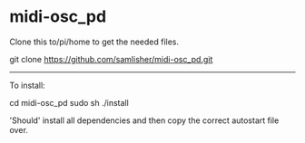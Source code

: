# midi-osc_pd
Clone this to/pi/home to get the needed files.

git clone https://github.com/samlisher/midi-osc_pd.git

------------

To install:

cd midi-osc_pd
sudo sh ./install

'Should' install all dependencies and then copy the correct autostart file over.
